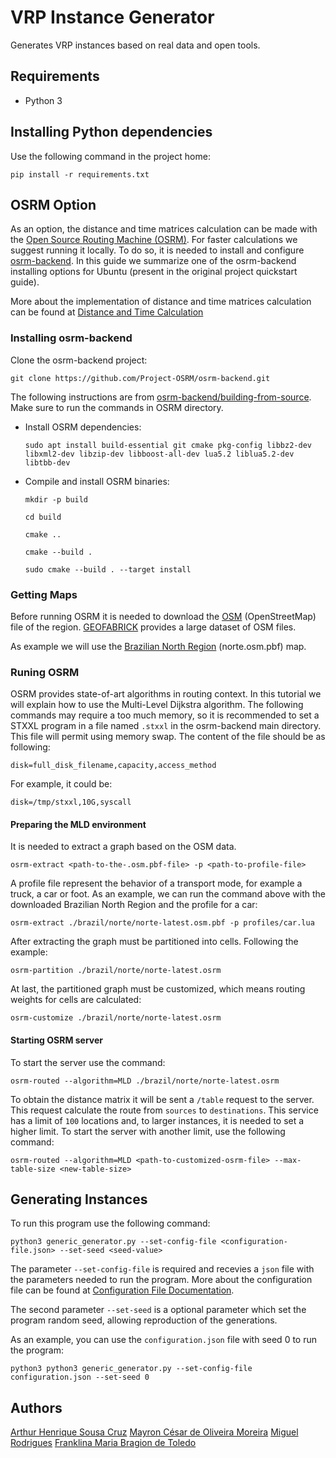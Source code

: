 # VRP Instance Generator

Generates VRP instances based on real data and open tools.

## Requirements

* Python 3

## Installing Python dependencies

Use the following command in the project home:

```
pip install -r requirements.txt
```

## OSRM Option

As an option, the distance and time matrices calculation can be made with the [Open Source Routing Machine (OSRM)](https://github.com/Project-OSRM/). For faster calculations we suggest running it locally. To do so, it is needed to install and configure [osrm-backend](https://github.com/Project-OSRM/osrm-backend). In this guide we summarize one of the osrm-backend installing options for Ubuntu (present in the original project quickstart guide).

More about the implementation of distance and time matrices calculation can be found at [Distance and Time Calculation](documentation/distance_and_times.md)

### Installing osrm-backend

Clone the osrm-backend project:

```
git clone https://github.com/Project-OSRM/osrm-backend.git
```

The following instructions are from [osrm-backend/building-from-source](https://github.com/Project-OSRM/osrm-backend#building-from-source). Make sure to run the commands in OSRM directory.

* Install OSRM dependencies:

    ```
    sudo apt install build-essential git cmake pkg-config libbz2-dev libxml2-dev libzip-dev libboost-all-dev lua5.2 liblua5.2-dev libtbb-dev
    ```

* Compile and install OSRM binaries:

    ```
    mkdir -p build
    ```
    ```
    cd build
    ```
    ```
    cmake ..
    ```
    ```
    cmake --build .
    ```
    ```
    sudo cmake --build . --target install
    ```

### Getting Maps


Before running OSRM it is needed to download the [OSM](www.openstreetmap.org) (OpenStreetMap) file of the region. [GEOFABRICK](https://download.geofabrik.de/) provides a large dataset of OSM files.

As example we will use the [Brazilian North Region](https://download.geofabrik.de/south-america/brazil.html) (norte.osm.pbf) map.

### Runing OSRM

OSRM provides state-of-art algorithms in routing context. In this tutorial we will explain how to use the Multi-Level Dijkstra algorithm. The following commands may require a too much memory, so it is recommended to set a STXXL program in a file named `.stxxl` in the osrm-backend main directory. This file will permit using memory swap. The content of the file should be as following:

```
disk=full_disk_filename,capacity,access_method
```

For example, it could be:

```
disk=/tmp/stxxl,10G,syscall
```

#### Preparing the MLD environment

It is needed to extract a graph based on the OSM data.

```
osrm-extract <path-to-the-.osm.pbf-file> -p <path-to-profile-file>
```

A profile file represent the behavior of a transport mode, for example a truck, a car or foot. As an example, we can run the command above with the downloaded Brazilian North Region and the profile for a car:

```
osrm-extract ./brazil/norte/norte-latest.osm.pbf -p profiles/car.lua
```

After extracting the graph must be partitioned into cells. Following the example:

```
osrm-partition ./brazil/norte/norte-latest.osrm
```

At last, the partitioned graph must be customized, which means routing weights for cells are calculated:

```
osrm-customize ./brazil/norte/norte-latest.osrm
```

#### Starting OSRM server

To start the server use the command:

```
osrm-routed --algorithm=MLD ./brazil/norte/norte-latest.osrm
```

To obtain the distance matrix it will be sent a `/table` request to the server. This request calculate the route from `sources` to `destinations`. This service has a limit of `100` locations and, to larger instances, it is needed to set a higher limit. To start the server with another limit, use the following command:
```
osrm-routed --algorithm=MLD <path-to-customized-osrm-file> --max-table-size <new-table-size>
```


## Generating Instances

To run this program use the following command:

```
python3 generic_generator.py --set-config-file <configuration-file.json> --set-seed <seed-value>
```

The parameter ``--set-config-file`` is required and recevies a ``json`` file with the parameters needed to run the program. More about the configuration file can be found at [Configuration File Documentation](documentation/configuration_file.md).

The second parameter ``--set-seed`` is a optional parameter which set the program random seed, allowing reproduction of the generations.

As an example, you can use the ``configuration.json`` file with seed 0 to run the program:

```
python3 python3 generic_generator.py --set-config-file configuration.json --set-seed 0
```



## Authors

[Arthur Henrique Sousa Cruz](https://github.com/thuzax/)
[Mayron César de Oliveira Moreira](https://github.com/mayronmoreira)
[Miguel Rodrigues](https://github.com/ElMigu17)
[Franklina Maria Bragion de Toledo](https://sites.icmc.usp.br/fran/wiki/pmwiki.php)